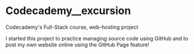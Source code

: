 # Codecademy__excursion
Codecademy's Full-Stack course, web-hosting project

I started this project to practice managing source code using GitHub and
to post my own website online using the GitHub Page feature!
